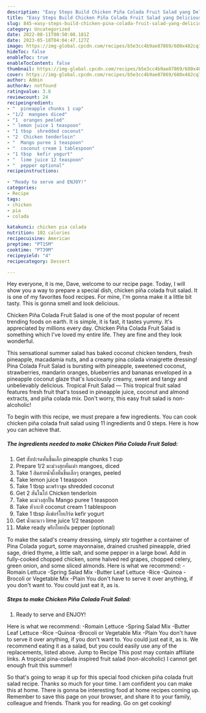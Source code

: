 ```yaml
---
description: "Easy Steps Build Chicken Piña Colada Fruit Salad yang Delicious"
title: "Easy Steps Build Chicken Piña Colada Fruit Salad yang Delicious"
slug: 845-easy-steps-build-chicken-pina-colada-fruit-salad-yang-delicious
category: Uncategorized
date: 2022-08-11T00:50:08.181Z
date: 2023-05-18T04:04:47.127Z
image: https://img-global.cpcdn.com/recipes/b5e3cc4b9ae87869/680x482cq70/รป-หลก-ของ-สตร-chicken-pina-colada-fruit-salad.jpg
hideToc: false
enableToc: true
enableTocContent: false
thumbnail: https://img-global.cpcdn.com/recipes/b5e3cc4b9ae87869/680x482cq70/รป-หลก-ของ-สตร-chicken-pina-colada-fruit-salad.jpg
cover: https://img-global.cpcdn.com/recipes/b5e3cc4b9ae87869/680x482cq70/รป-หลก-ของ-สตร-chicken-pina-colada-fruit-salad.jpg
author: Admin
authorAv: notfound
ratingvalue: 3.8
reviewcount: 24
recipeingredient:
- "  pineapple chunks 1 cup"
- "1/2  mangoes diced"
- "1  oranges peeled"
- " lemon juice 1 teaspoon"
- "1 tbsp  shredded coconut"
- "2  Chicken tenderloin"
- "  Mango puree 1 teaspoon"
- "  coconut cream 1 tablespoon"
- "1 tbsp  kefir yogurt"
- "  lime juice 12 teaspoon"
- "  pepper optional"
recipeinstructions:

- "Ready to serve and ENJOY!"
categories:
- Recipe
tags:
- chicken
- pia
- colada

katakunci: chicken pia colada 
nutrition: 102 calories
recipecuisine: American
preptime: "PT15M"
cooktime: "PT39M"
recipeyield: "4"
recipecategory: Dessert

---
```



Hey everyone, it is me, Dave, welcome to our recipe page. Today, I will show you a way to prepare a special dish, chicken piña colada fruit salad. It is one of my favorites food recipes. For mine, I'm gonna make it a little bit tasty. This is gonna smell and look delicious.

Chicken Piña Colada Fruit Salad is one of the most popular of recent trending foods on earth. It is simple, it is fast, it tastes yummy. It's appreciated by millions every day. Chicken Piña Colada Fruit Salad is something which I've loved my entire life. They are fine and they look wonderful.

This sensational summer salad has baked coconut chicken tenders, fresh pineapple, macadamia nuts, and a creamy pina colada vinaigrette dressing! Pina Colada Fruit Salad is bursting with pineapple, sweetened coconut, strawberries, mandarin oranges, blueberries and bananas enveloped in a pineapple coconut glaze that&#39;s lusciously creamy, sweet and tangy and unbelievably delicious. Tropical Fruit Salad — This tropical fruit salad features fresh fruit that&#39;s tossed in pineapple juice, coconut and almond extracts, and piña colada mix. Don&#39;t worry, this easy fruit salad is non-alcoholic!


To begin with this recipe, we must prepare a few ingredients. You can cook chicken piña colada fruit salad using 11 ingredients and 0 steps. Here is how you can achieve that.

<!--inarticleads1-->

##### The ingredients needed to make Chicken Piña Colada Fruit Salad:

1. Get  สับปะรดหั่นชิ้นเล็ก pineapple chunks 1 cup
1. Prepare 1/2 มะม่วงสุกหั่นเต๋า mangoes, diced
1. Take 1 ส้มสายน้ำผึ้งหั่นชิ้นเล็กๆ oranges, peeled
1. Take  lemon juice 1 teaspoon
1. Take 1 tbsp มะพร้าวขูด shredded coconut
1. Get 2 สันในไก่ Chicken tenderloin
1. Take  มะม่วงสุกปั่น Mango puree 1 teaspoon
1. Take  หัวกะทิ coconut cream 1 tablespoon
1. Take 1 tbsp คีเฟอร์โยเกิร์ต kefir yogurt
1. Get  น้ำมะนาว lime juice 1/2 teaspoon
1. Make ready  พริกไทยป่น pepper (optional)


To make the salad&#39;s creamy dressing, simply stir together a container of Pina Colada yogurt, some mayonnaise, drained crushed pineapple, dried sage, dried thyme, a little salt, and some pepper in a large bowl. Add in fully-cooked chopped chicken, some halved red grapes, chopped celery, green onion, and some sliced almonds. Here is what we recommend: -Romain Lettuce -Spring Salad Mix -Butter Leaf Lettuce -Rice -Quinoa -Brocoli or Vegetable Mix -Plain You don&#39;t have to serve it over anything, if you don&#39;t want to. You could just eat it, as is. 

<!--inarticleads2-->

##### Steps to make Chicken Piña Colada Fruit Salad:


1. Ready to serve and ENJOY!

Here is what we recommend: -Romain Lettuce -Spring Salad Mix -Butter Leaf Lettuce -Rice -Quinoa -Brocoli or Vegetable Mix -Plain You don&#39;t have to serve it over anything, if you don&#39;t want to. You could just eat it, as is. We recommend eating it as a salad, but you could easily use any of the replacements, listed above. Jump to Recipe This post may contain affiliate links. A tropical pina-colada inspired fruit salad (non-alcoholic) I cannot get enough fruit this summer! 

So that's going to wrap it up for this special food chicken piña colada fruit salad recipe. Thanks so much for your time. I am confident you can make this at home. There is gonna be interesting food at home recipes coming up. Remember to save this page on your browser, and share it to your family, colleague and friends. Thank you for reading. Go on get cooking!

